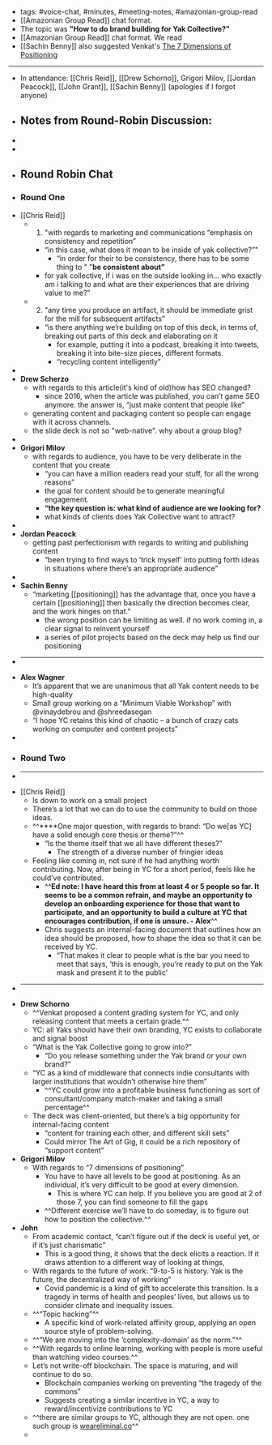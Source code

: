 - tags: #voice-chat, #minutes, #meeting-notes, #amazonian-group-read
- [[Amazonian Group Read]] chat format. 
- The topic was **"How to do brand building for Yak Collective?"**
- [[Amazonian Group Read]] chat format. We read
- [[Sachin Benny]] also suggested Venkat's [The 7 Dimensions of Positioning](https://206hwf3fj4w52u3br03fi242-wpengine.netdna-ssl.com/wp-content/uploads/2010/08/innInfl.jpg)
- ---
- In attendance: [[Chris Reid]], [[Drew Schorno]], Grigori Milov, [[Jordan Peacock]], [[John Grant]], [[Sachin Benny]] (apologies if I forgot anyone)
- ## **Notes from Round-Robin Discussion:**
- 
- 
- ## **Round Robin Chat**
- ### **Round One**
- [[Chris Reid]]
    - 1. "with regards to marketing and communications “emphasis on consistency and repetition”
        - “in this case, what does it mean to be inside of yak collective?”"
            -  “in order for their to be consistency, there has to be some thing to " "__be consistent about”__
        - for yak collective, if i was on the outside looking in… who exactly am i talking to and what are their experiences that are driving value to me?”
    - 2. "any time you produce an artifact, it should be immediate grist for the mill for subsequent artifacts”
        - “is there anything we’re building on top of this deck, in terms of, breaking out parts of this deck and elaborating on it
            - for example, putting it into a podcast, breaking it into tweets, breaking it into bite-size pieces, different formats.
            - “recycling content intelligently”
- 
- **Drew Scherzo**
    - with regards to this article(it's kind of old)how has SEO changed?
        - since 2016, when the article was published, you can’t game SEO anymore. the answer is, “just make content that people like”
    - generating content and packaging content so people can engage with it across channels.
    - the slide deck is not so "web-native". why about a group blog?
- 
- **Grigori Milov**
    - with regards to audience, you have to be very deliberate in the content that you create
        - “you can have a million readers read your stuff, for all the wrong reasons”
        - the goal for content should be to generate meaningful engagement.
        - **“the key question is: what kind of audience are we looking for?**
        - what kinds of clients does Yak Collective want to attract?
- 
- **Jordan Peacock**
    - getting past perfectionism with regards to writing and publishing content
        - “been trying to find ways to ‘trick myself’ into putting forth ideas in situations where there’s an appropriate audience”
- 
- **Sachin Benny**
    - “marketing [[positioning]] has the advantage that, once you have a certain [[positioning]] then basically the direction becomes clear, and the work hinges on that.”
        - the wrong position can be limiting as well. if no work coming in, a clear signal to reinvent yourself
        - a series of pilot projects based on the deck may help us find our positioning
- ****
- **Alex Wagner**
    - It’s apparent that we are unanimous that all Yak content needs to be high-quality
    - Small group working on a “Minimum Viable Workshop” with @vinaydebrou and @shreedasegan
    - “I hope YC retains this kind of chaotic – a bunch of crazy cats working on computer and content projects”
- 
- ### **Round Two**
- ****
- [[Chris Reid]]
    - Is down to work on a small project
    - There’s a lot that we can do to use the community to build on those ideas.
    - ^^****One major question, with regards to brand: “Do we[as YC] have a solid enough core thesis or theme?”^^
        - “Is the theme itself that we all have different theses?”
            - The strength of a diverse number of fringier ideas
    - Feeling like coming in, not sure if he had anything worth contributing. Now, after being in YC for a short period, feels like he could’ve contributed.
        - ^^__Ed note: I have heard this from at least 4 or 5 people so far. It seems to be a common refrain, and maybe an opportunity to develop an onboarding experience for those that want to participate, and an opportunity to build a culture at YC that encourages contribution, if one is unsure. - Alex__^^
        - Chris suggests an internal-facing document that outlines how an idea should be proposed, how to shape the idea so that it can be received by YC.
            - “That makes it clear to people what is the bar you need to meet that says, ‘this is enough, you’re ready to put on the Yak mask and present it to the public’
- ****
- **Drew Schorno**
    - ^^Venkat proposed a content grading system for YC, and only releasing content that meets a certain grade.^^
    - YC: all Yaks should have their own branding, YC exists to collaborate and signal boost
    - “What is the Yak Collective going to grow into?”
        - “Do you release something under the Yak brand or your own brand?”
    - “YC as a kind of middleware that connects indie consultants with larger institutions that wouldn’t otherwise hire them”
        - ^^YC could grow into a profitable business functioning as sort of consultant/company match-maker and taking a small percentage^^
    - The deck was client-oriented, but there’s a big opportunity for internal-facing content
        - “content for training each other, and different skill sets”
        - Could mirror The Art of Gig, it could be a rich repository of “support content”
- **Grigori Milov**
    - With regards to “7 dimensions of positioning”
        - You have to have all levels to be good at positioning. As an individual, it’s very difficult to be good at every dimension.
            - This is where YC can help. If you believe you are good at 2 of those 7, you can find someone to fill the gaps
        - ^^Different exercise we’ll have to do someday, is to figure out how to position the collective.^^
- **John**
    - From academic contact, “can’t figure out if the deck is useful yet, or if it’s just charismatic”
        - This is a good thing, it shows that the deck elicits a reaction. If it draws attention to a different way of looking at things,
    - With regards to the future of work: “9-to-5 is history. Yak is the future, the decentralized way of working”
        - Covid pandemic is a kind of gift to accelerate this transition. Is a tragedy in terms of health and peoples’ lives, but allows us to consider climate and inequality issues.
    - ^^“Topic hacking”^^
        - A specific kind of work-related affinity group, applying an open source style of problem-solving.
    - ^^“We are moving into the ‘complexity-domain’ as the norm.”^^
    - ^^With regards to online learning, working with people is more useful than watching video courses.^^
    - Let’s not write-off blockchain. The space is maturing, and will continue to do so.
        - Blockchain companies working on preventing “the tragedy of the commons”
        - Suggests creating a similar incentive in YC, a way to reward/incentivize contributions to YC
    - ^^there are similar groups to YC, although they are not open. one such group is [weareliminal.co](weareliminal.co)^^
    - 

